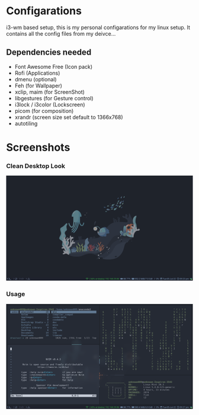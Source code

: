 # Configarations
i3-wm based setup, this is my personal configarations for my linux setup.
It contains all the config files from my deivce... 

## Dependencies needed
- Font Awesome Free (Icon pack)
- Rofi (Applications)
- dmenu (optional)
- Feh (for Wallpaper)
- xclip, maim (for ScreenShot)
- libgestures (for Gesture control)
- i3lock / i3color (Lockscreen)
- picom (for composition)
- xrandr (screen size set default to 1366x768)
- autotiling

# Screenshots
### Clean Desktop Look
![Clean Desktop Looks](Pictures/ScreenShot1.png "i3wm")
### Usage 
![Desktop Looks](Pictures/Screenshot2.png "i3wm with applications")
